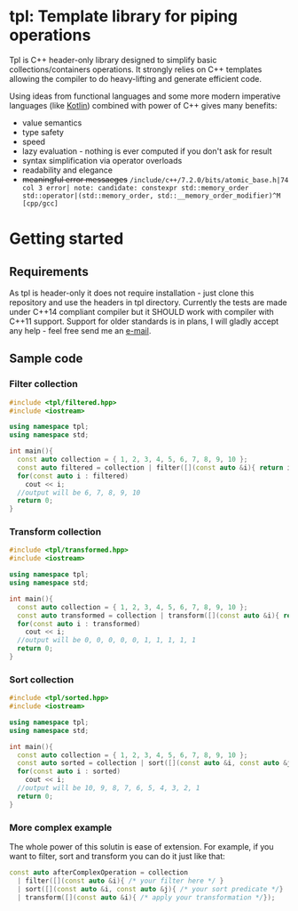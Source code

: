 # tpl: Template library for piping operations

Tpl is C++ header-only library designed to simplify basic collections/containers operations. It strongly relies on C++ templates allowing the compiler to do heavy-lifting and generate efficient code.

Using ideas from functional languages and some more modern imperative languages (like [Kotlin](https://kotlinlang.org/)) combined with power of C++ gives many benefits:
- value semantics
- type safety
- speed
- lazy evaluation - nothing is ever computed if you don't ask for result
- syntax simplification via operator overloads
- readability and elegance
- ~~meaningful error messaeges~~ ```/include/c++/7.2.0/bits/atomic_base.h|74 col 3 error| note: candidate: constexpr std::memory_order std::operator|(std::memory_order, std::__memory_order_modifier)^M [cpp/gcc]```

# Getting started

## Requirements
As tpl is header-only it does not require installation - just clone this repository and use the headers in tpl directory. Currently the tests are made under C++14 compliant compiler but it SHOULD work with compiler with C++11 support. Support for older standards is in plans, I will gladly accept any help - feel free send me an [e-mail](mailto:bartoszmiera@gmail.com).

## Sample code

### Filter collection

```C++
#include <tpl/filtered.hpp>
#include <iostream>

using namespace tpl;
using namespace std;

int main(){
  const auto collection = { 1, 2, 3, 4, 5, 6, 7, 8, 9, 10 };
  const auto filtered = collection | filter([](const auto &i){ return i > 5 });
  for(const auto i : filtered)
    cout << i;
  //output will be 6, 7, 8, 9, 10
  return 0;
}
```

### Transform collection
```C++
#include <tpl/transformed.hpp>
#include <iostream>

using namespace tpl;
using namespace std;

int main(){
  const auto collection = { 1, 2, 3, 4, 5, 6, 7, 8, 9, 10 };
  const auto transformed = collection | transform([](const auto &i){ return i > 5; });//transform to booleans
  for(const auto i : transformed)
    cout << i;
  //output will be 0, 0, 0, 0, 0, 1, 1, 1, 1, 1
  return 0;
}
```

### Sort collection
```C++
#include <tpl/sorted.hpp>
#include <iostream>

using namespace tpl;
using namespace std;

int main(){
  const auto collection = { 1, 2, 3, 4, 5, 6, 7, 8, 9, 10 };
  const auto sorted = collection | sort([](const auto &i, const auto &j){ return i > j; });
  for(const auto i : sorted)
    cout << i;
  //output will be 10, 9, 8, 7, 6, 5, 4, 3, 2, 1
  return 0;
}
```
### More complex example
The whole power of this solutin is ease of extension. For example, if you want to filter, sort and transform you can do it just like that:
```C++
const auto afterComplexOperation = collection 
  | filter([](const auto &i){ /* your filter here */ }
  | sort([](const auto &i, const auto &j){ /* your sort predicate */}
  | transform([](const auto &i){ /* apply your transformation */});
```
